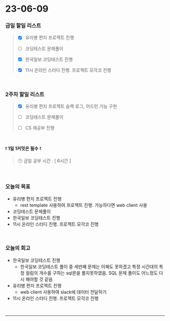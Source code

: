 # 23-06-09
### 금일 할일 리스트
> - [x]  유리병 편지 프로젝트 진행
>
> - [ ]  코딩테스트 문제풀이
>
> - [x]  한국일보 코딩테스트 진행
>
> - [x]  11시 온라인 스터디 진행. 프로젝트 모각코 진행


<br/>

### 2주차 할일 리스트  
> - [x]  유리병 편지 프로젝트 슬랙 로그, 어드민 기능 구현
>
> - [ ]  코딩테스트 문제풀이
>
> - [ ]  CS 재공부 진행

<br/>

❗ **1일 1커밋은 필수** ❗
> 🕒 금일 공부 시간 : [ 6시간 ]
  
<br/>

### 오늘의 목표
- 유리병 편지 프로젝트 진행
    - rest template 사용하여 프로젝트 진행. 가능하다면 web client 사용
- 코딩테스트 문제풀이
- 한국일보 코딩테스트 진행
- 11시 온라인 스터디 진행. 프로젝트 모각코 진행

<br>

### 오늘의 회고
- 한국일보 코딩테스트 진행
    - 한국일보 코딩테스트 풀이 중 세번째 문제는 이해도 못하겠고 특정 시간대의 특정 컬럼의 개수를 구하는 sql문을 풀지못하였음. SQL 문제 풀이도 어느정도 다시 해야할 것 같음
- 유리병 편지 프로젝트 진행
    - web client 사용하여 slack에 데이터 전달하기
- 11시 온라인 스터디 진행. 프로젝트 모각코 진행

<br/>

------------  
